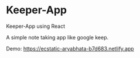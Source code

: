 # Keeper-App

Keeper-App using React

A simple note taking app like google keep.

Demo: https://ecstatic-aryabhata-b7d683.netlify.app
